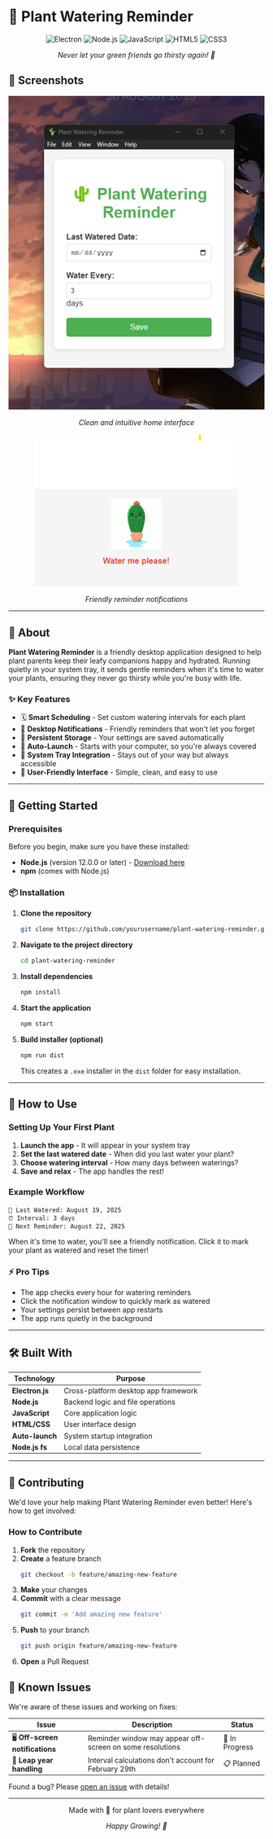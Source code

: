 # 🌱 Plant Watering Reminder

<div align="center">
  
  
  <img src="https://img.shields.io/badge/Electron-2B2E3A?style=for-the-badge&logo=electron&logoColor=9FEAF9" alt="Electron">
  <img src="https://img.shields.io/badge/Node.js-43853D?style=for-the-badge&logo=node.js&logoColor=white" alt="Node.js">
  <img src="https://img.shields.io/badge/JavaScript-F7DF1E?style=for-the-badge&logo=javascript&logoColor=black" alt="JavaScript">
  <img src="https://img.shields.io/badge/HTML5-E34F26?style=for-the-badge&logo=html5&logoColor=white" alt="HTML5">
  <img src="https://img.shields.io/badge/CSS3-1572B6?style=for-the-badge&logo=css3&logoColor=white" alt="CSS3">
</div>

<div align="center">
  <p><em>Never let your green friends go thirsty again! 💚</em></p>
</div>

## 📸 Screenshots

<div align="center">
  <img src="./assets/home.png" alt="Plant Watering Reminder Home Page" width="600">
  <p><em>Clean and intuitive home interface</em></p>
</div>

<div align="center">
  <img src="./assets/water me.png" alt="Water Me Notification" width="400">
  <p><em>Friendly reminder notifications</em></p>
</div>

---

## 📖 About

**Plant Watering Reminder** is a friendly desktop application designed to help plant parents keep their leafy companions happy and hydrated. Running quietly in your system tray, it sends gentle reminders when it's time to water your plants, ensuring they never go thirsty while you're busy with life.

### ✨ Key Features

- 🗓️ **Smart Scheduling** - Set custom watering intervals for each plant
- 🔔 **Desktop Notifications** - Friendly reminders that won't let you forget
- 💾 **Persistent Storage** - Your settings are saved automatically
- 🚀 **Auto-Launch** - Starts with your computer, so you're always covered
- 🎯 **System Tray Integration** - Stays out of your way but always accessible
- 📱 **User-Friendly Interface** - Simple, clean, and easy to use

---

## 🚀 Getting Started

### Prerequisites

Before you begin, make sure you have these installed:

- **Node.js** (version 12.0.0 or later) - [Download here](https://nodejs.org/)
- **npm** (comes with Node.js)

### 📦 Installation

1. **Clone the repository**
   ```bash
   git clone https://github.com/yourusername/plant-watering-reminder.git
   ```

2. **Navigate to the project directory**
   ```bash
   cd plant-watering-reminder
   ```

3. **Install dependencies**
   ```bash
   npm install
   ```

4. **Start the application**
   ```bash
   npm start
   ```

5. **Build installer (optional)**
   ```bash
   npm run dist
   ```
   This creates a `.exe` installer in the `dist` folder for easy installation.

---

## 🌿 How to Use

### Setting Up Your First Plant

1. **Launch the app** - It will appear in your system tray
2. **Set the last watered date** - When did you last water your plant?
3. **Choose watering interval** - How many days between waterings?
4. **Save and relax** - The app handles the rest!

### Example Workflow

```
🌱 Last Watered: August 19, 2025
⏰ Interval: 3 days
📅 Next Reminder: August 22, 2025
```

When it's time to water, you'll see a friendly notification. Click it to mark your plant as watered and reset the timer!

### ⚡ Pro Tips

- The app checks every hour for watering reminders
- Click the notification window to quickly mark as watered
- Your settings persist between app restarts
- The app runs quietly in the background

---

## 🛠️ Built With

| Technology | Purpose |
|------------|---------|
| **Electron.js** | Cross-platform desktop app framework |
| **Node.js** | Backend logic and file operations |
| **JavaScript** | Core application logic |
| **HTML/CSS** | User interface design |
| **Auto-launch** | System startup integration |
| **Node.js fs** | Local data persistence |

---

## 🤝 Contributing

We'd love your help making Plant Watering Reminder even better! Here's how to get involved:

### How to Contribute

1. **Fork** the repository
2. **Create** a feature branch
   ```bash
   git checkout -b feature/amazing-new-feature
   ```
3. **Make** your changes
4. **Commit** with a clear message
   ```bash
   git commit -m 'Add amazing new feature'
   ```
5. **Push** to your branch
   ```bash
   git push origin feature/amazing-new-feature
   ```
6. **Open** a Pull Request


## 🐛 Known Issues

We're aware of these issues and working on fixes:

| Issue | Description | Status |
|-------|-------------|---------|
| 🖥️ **Off-screen notifications** | Reminder window may appear off-screen on some resolutions | 🔧 In Progress |
| 📅 **Leap year handling** | Interval calculations don't account for February 29th | 📋 Planned |

Found a bug? Please [open an issue]([https://github.com/TechySakib]) with details!

---





<div align="center">
  <p>Made with 💚 for plant lovers everywhere</p>
  <p><em>Happy Growing! 🌱</em></p>
</div>
